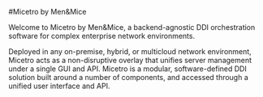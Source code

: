 #Micetro by Men&Mice

Welcome to Micetro by Men&Mice, a backend-agnostic DDI orchestration software for complex enterprise network environments.

Deployed in any on-premise, hybrid, or multicloud network environment, Micetro acts as a non-disruptive overlay that unifies server management under a single GUI and API. Micetro is a modular, software-defined DDI solution built around a number of components, and accessed through a unified user interface and API.
